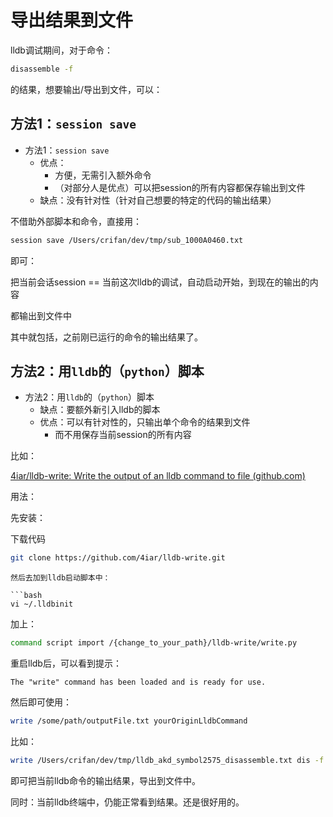 # 导出结果到文件

lldb调试期间，对于命令：

```bash
disassemble -f
```

的结果，想要输出/导出到文件，可以：

## 方法1：`session save`

* 方法1：`session save`
  * 优点：
    * 方便，无需引入额外命令
    * （对部分人是优点）可以把session的所有内容都保存输出到文件
  * 缺点：没有针对性（针对自己想要的特定的代码的输出结果）

不借助外部脚本和命令，直接用：

```bash
session save /Users/crifan/dev/tmp/sub_1000A0460.txt
```

即可：

把当前会话session == 当前这次lldb的调试，自动启动开始，到现在的输出的内容

都输出到文件中

其中就包括，之前刚已运行的命令的输出结果了。

## 方法2：用`lldb`的（`python`）脚本

* 方法2：用`lldb`的（`python`）脚本
  * 缺点：要额外新引入lldb的脚本
  * 优点：可以有针对性的，只输出单个命令的结果到文件
    * 而不用保存当前session的所有内容

比如：

[4iar/lldb-write: Write the output of an lldb command to file (github.com)](https://github.com/4iar/lldb-write)

用法：

先安装：

下载代码

```bash
git clone https://github.com/4iar/lldb-write.git
```
```
然后去加到lldb启动脚本中：

```bash
vi ~/.lldbinit
```

加上：

```bash
command script import /{change_to_your_path}/lldb-write/write.py
```

重启lldb后，可以看到提示：

`The "write" command has been loaded and is ready for use.`

然后即可使用：

```bash
write /some/path/outputFile.txt yourOriginLldbCommand
```

比如：

```bash
write /Users/crifan/dev/tmp/lldb_akd_symbol2575_disassemble.txt dis -f
```

即可把当前lldb命令的输出结果，导出到文件中。

同时：当前lldb终端中，仍能正常看到结果。还是很好用的。

